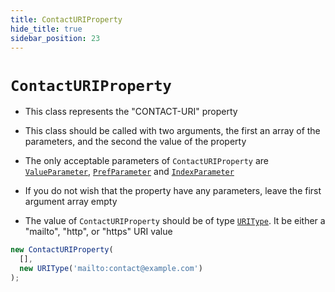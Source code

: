 ```yaml
---
title: ContactURIProperty
hide_title: true
sidebar_position: 23
---
```


# `ContactURIProperty`

* This class represents the "CONTACT-URI" property

* This class should be called with two arguments, the first an array of the parameters, and the second the value of the property

* The only acceptable parameters of ```ContactURIProperty``` are [`ValueParameter`](/documentation/parameters/valueparameter), [`PrefParameter`](/documentation/parameters/prefparameter) and [`IndexParameter`](/documentation/parameters/indexparameter)

* If you do not wish that the property have any parameters, leave the first argument array empty

* The value of ```ContactURIProperty``` should be of type [`URIType`](/documentation/values/uritype). It be either a "mailto", "http", or "https" URI value

```js
new ContactURIProperty(
  [],
  new URIType('mailto:contact@example.com')
);
```

